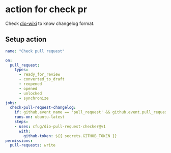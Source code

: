 # action for check pr

Check [dio-wiki](https://github.com/cfug/dio/wiki/Releasing-a-new-version-of-packages#before-start) to know changelog format.

## Setup action

```yaml
name: "Check pull request"

on:
  pull_request:
    types:
      - ready_for_review
      - converted_to_draft
      - reopened
      - opened
      - unlocked
      - synchronize
jobs:  
  check-pull-request-changelog:
    if: github.event_name == 'pull_request' && github.event.pull_request.draft == false && github.event.pull_request.merged == false
    runs-on: ubuntu-latest
    steps:
    - uses: cfug/dio-pull-request-checker@v1
      with:
        github-token: ${{ secrets.GITHUB_TOKEN }}
permissions:
  pull-requests: write
```
